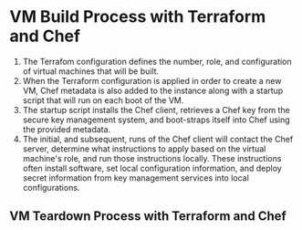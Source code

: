 # VM Build Process with Terraform and Chef

1. The Terrafom configuration defines the number, role, and configuration of virtual machines that will be built.
1. When the Terraform configuration is applied in order to create a new VM, Chef metadata is also added to the instance along with a startup script that will run on each boot of the VM.
1. The startup script installs the Chef client, retrieves a Chef key from the secure key management system, and boot-straps itself into Chef using the provided metadata.
1. The initial, and subsequent, runs of the Chef client will contact the Chef server, determine what instructions to apply based on the virtual machine's role, and run those instructions locally. These instructions often install software, set local configuration information, and deploy secret information from key management services into local configurations.


## VM Teardown Process with Terraform and Chef
